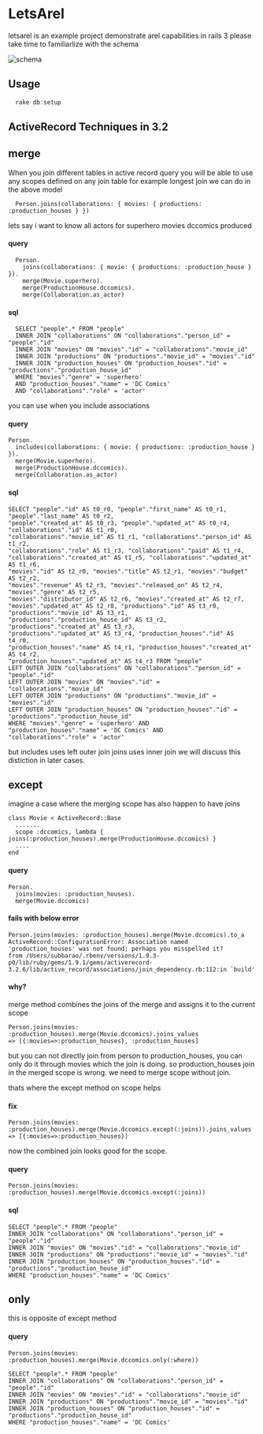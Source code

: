 # LetsArel
letsarel is an example project demonstrate arel capabilities in rails 3
please take time to familiarlize with the schema

![schema](https://github.com/megpha/letsarel/raw/master/doc/models.png)

## Usage
````r  
  rake db:setup
````  
## ActiveRecord Techniques in 3.2

## merge

When you join different tables in active record query 
you will be able to use any scopes defined on any join table
for example longest join we can do in the above model


````  
  Person.joins(collaborations: { movies: { productions: :production_houses } })
````  

lets say i want to know all actors for superhero movies dccomics produced

#### query

````  
  Person.
    joins(collaborations: { movie: { productions: :production_house } }).
    merge(Movie.superhero).
    merge(ProductionHouse.dccomics).
    merge(Collaboration.as_actor)
```` 

#### sql
```` 
  SELECT "people".* FROM "people" 
  INNER JOIN "collaborations" ON "collaborations"."person_id" = "people"."id" 
  INNER JOIN "movies" ON "movies"."id" = "collaborations"."movie_id" 
  INNER JOIN "productions" ON "productions"."movie_id" = "movies"."id" 
  INNER JOIN "production_houses" ON "production_houses"."id" = "productions"."production_house_id" 
  WHERE "movies"."genre" = 'superhero' 
  AND "production_houses"."name" = 'DC Comics' 
  AND "collaborations"."role" = 'actor'
```` 
you can use when you include associations

#### query

````  
Person.
  includes(collaborations: { movie: { productions: :production_house } }).
  merge(Movie.superhero).
  merge(ProductionHouse.dccomics).
  merge(Collaboration.as_actor)
```` 

#### sql
```` 
SELECT "people"."id" AS t0_r0, "people"."first_name" AS t0_r1, "people"."last_name" AS t0_r2,
"people"."created_at" AS t0_r3, "people"."updated_at" AS t0_r4, "collaborations"."id" AS t1_r0,
"collaborations"."movie_id" AS t1_r1, "collaborations"."person_id" AS t1_r2, 
"collaborations"."role" AS t1_r3, "collaborations"."paid" AS t1_r4, 
"collaborations"."created_at" AS t1_r5, "collaborations"."updated_at" AS t1_r6, 
"movies"."id" AS t2_r0, "movies"."title" AS t2_r1, "movies"."budget" AS t2_r2, 
"movies"."revenue" AS t2_r3, "movies"."released_on" AS t2_r4, "movies"."genre" AS t2_r5, 
"movies"."distributor_id" AS t2_r6, "movies"."created_at" AS t2_r7, 
"movies"."updated_at" AS t2_r8, "productions"."id" AS t3_r0, "productions"."movie_id" AS t3_r1,
"productions"."production_house_id" AS t3_r2, "productions"."created_at" AS t3_r3, 
"productions"."updated_at" AS t3_r4, "production_houses"."id" AS t4_r0, 
"production_houses"."name" AS t4_r1, "production_houses"."created_at" AS t4_r2, 
"production_houses"."updated_at" AS t4_r3 FROM "people" 
LEFT OUTER JOIN "collaborations" ON "collaborations"."person_id" = "people"."id" 
LEFT OUTER JOIN "movies" ON "movies"."id" = "collaborations"."movie_id" 
LEFT OUTER JOIN "productions" ON "productions"."movie_id" = "movies"."id" 
LEFT OUTER JOIN "production_houses" ON "production_houses"."id" = "productions"."production_house_id" 
WHERE "movies"."genre" = 'superhero' AND 
"production_houses"."name" = 'DC Comics' AND 
"collaborations"."role" = 'actor'
```` 

but includes uses left outer join joins uses inner join we will discuss
this distiction in later cases.


## except

imagine a case where the merging scope has also happen to have joins
```` 
class Movie < ActiveRecord::Base
  .......
  scope :dccomics, lambda { joins(:production_houses).merge(ProductionHouse.dccomics) }
  ....
end
```` 

#### query

```` 
Person.
  joins(movies: :production_houses).
  merge(Movie.dccomics)
```` 

#### fails with below error
```` 
Person.joins(movies: :production_houses).merge(Movie.dccomics).to_a
ActiveRecord::ConfigurationError: Association named 'production_houses' was not found; perhaps you misspelled it?
from /Users/subbarao/.rbenv/versions/1.9.3-p0/lib/ruby/gems/1.9.1/gems/activerecord-3.2.6/lib/active_record/associations/join_dependency.rb:112:in `build'
```` 
#### why?
merge method combines the joins of the merge and assigns it to the
current scope

```` 
Person.joins(movies: :production_houses).merge(Movie.dccomics).joins_values
=> [{:movies=>:production_houses}, :production_houses]
```` 

but you can not directly join from person to production_houses, you can
only do it through movies which the join is doing.
so production_houses join in the merged scope is wrong.
we need to merge scope without join.

thats where the except method on scope helps

#### fix

```` 
Person.joins(movies: :production_houses).merge(Movie.dccomics.except(:joins)).joins_values
=> [{:movies=>:production_houses}]
```` 

now the combined join looks good for the scope.
#### query
```` 
Person.joins(movies: :production_houses).merge(Movie.dccomics.except(:joins))
```` 
#### sql

```` 
SELECT "people".* FROM "people" 
INNER JOIN "collaborations" ON "collaborations"."person_id" = "people"."id" 
INNER JOIN "movies" ON "movies"."id" = "collaborations"."movie_id" 
INNER JOIN "productions" ON "productions"."movie_id" = "movies"."id" 
INNER JOIN "production_houses" ON "production_houses"."id" = "productions"."production_house_id" 
WHERE "production_houses"."name" = 'DC Comics'
```` 

## only
this is opposite of except method

#### query
```` 
Person.joins(movies: :production_houses).merge(Movie.dccomics.only(:where))
```` 
```` 
SELECT "people".* FROM "people" 
INNER JOIN "collaborations" ON "collaborations"."person_id" = "people"."id" 
INNER JOIN "movies" ON "movies"."id" = "collaborations"."movie_id" 
INNER JOIN "productions" ON "productions"."movie_id" = "movies"."id" 
INNER JOIN "production_houses" ON "production_houses"."id" = "productions"."production_house_id"
WHERE "production_houses"."name" = 'DC Comics'
```` 
